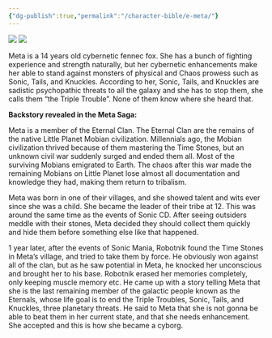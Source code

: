 ```yaml
---
{"dg-publish":true,"permalink":"/character-bible/e-meta/"}
---
```


![](https://lh7-rt.googleusercontent.com/docsz/AD_4nXezNa0nDWfHrvkDeBeop6PZzhEFuqR_VCy6TCO-abzjW_H2HCGX3kIcRwl0AZp1tJa_Z1vUTMtvMhdJTpR6THHKTrudPLu27-FiEMGwmNHY5BpU_u2ksbeXs1V6_hQvPZgDlF8lGd0IksZX53D0eHHTPNW1?key=AIogcbSj029L0nkI-66x3Q)
![](https://lh7-rt.googleusercontent.com/docsz/AD_4nXf6Y1d9uBiLCgnzb0wLpIesgexcgoy75x1DHAesK4VPSrN5tShMR3Natxj3RE-qxgMT6efPDhK_9p6V2w1veDE6zU1Z6xWpZh3O-hJBWZ9yly5IAvydEmIqUiB1AKxC5FDNk7BcxnBqNIqzVas3qt7M4NpE?key=AIogcbSj029L0nkI-66x3Q)

Meta is a 14 years old cybernetic fennec fox. She has a bunch of fighting experience and strength naturally, but her cybernetic enhancements make her able to stand against monsters of physical and Chaos prowess such as Sonic, Tails, and Knuckles. According to her, Sonic, Tails, and Knuckles are sadistic psychopathic threats to all the galaxy and she has to stop them, she calls them “the Triple Trouble”. None of them know where she heard that.

**Backstory revealed in the Meta Saga:**

Meta is a member of the Eternal Clan. The Eternal Clan are the remains of the native Little Planet Mobian civilization. Millennials ago, the Mobian civilization thrived because of them mastering the Time Stones, but an unknown civil war suddenly surged and ended them all. Most of the surviving Mobians emigrated to Earth. The chaos after this war made the remaining Mobians on Little Planet lose almost all documentation and knowledge they had, making them return to tribalism.

Meta was born in one of their villages, and she showed talent and wits ever since she was a child. She became the leader of their tribe at 12. This was around the same time as the events of Sonic CD. After seeing outsiders meddle with their stones, Meta decided they should collect them quickly and hide them before something else like that happened. 

1 year later, after the events of Sonic Mania, Robotnik found the Time Stones in Meta’s village, and tried to take them by force. He obviously won against all of the clan, but as he saw potential in Meta, he knocked her unconscious and brought her to his base. Robotnik erased her memories completely, only keeping muscle memory etc. He came up with a story telling Meta that she is the last remaining member of the galactic people known as the Eternals, whose life goal is to end the Triple Troubles, Sonic, Tails, and Knuckles, three planetary threats. He said to Meta that she is not gonna be able to beat them in her current state, and that she needs enhancement. She accepted and this is how she became a cyborg.